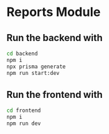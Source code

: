 # Reports Module

## Run the backend with

```bash
cd backend
npm i
npx prisma generate
npm run start:dev
```

## Run the frontend with

```bash
cd frontend
npm i
npm run dev
```
